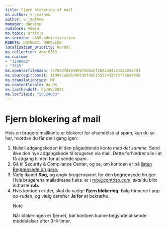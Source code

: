 ```yaml
---
title: Fjern blokering af mail
ms.author: v-jmathew
author: v-jmathew
manager: dansimp
audience: Admin
ms.topic: article
ms.service: o365-administration
ROBOTS: NOINDEX, NOFOLLOW
localization_priority: Normal
ms.collection: Adm_O365
ms.custom:
- "3100002"
- "7525"
ms.openlocfilehash: 7b765dfd503906f5bba0f2b824442e13a3252493
ms.sourcegitcommit: 1f998ca586c90330fde515525432072f766d485b
ms.translationtype: MT
ms.contentlocale: da-DK
ms.lasthandoff: 03/08/2021
ms.locfileid: "50524053"
---
```

# <a name="unblock-email"></a>Fjern blokering af mail

Hvis en brugers mailkonto er blokeret for afsendelse af spam, kan du se her, hvordan du får det i gang igen:

1. Nulstil adgangskoden til den pågældende konto *med det samme.* Send ikke den nye adgangskode til brugeren via mail. Dette forhindrer alle i at få adgang til den for at sende spam.
2. Gå til Security & Compliance Center, og se, om kontoen er på [listen Begrænsede brugere.](https://protection.office.com/#/restrictedusers)
3. Vælg ikonet **Søg,** og angiv brugernavnet for den begrænsede bruger. Hvis brugerens mailadresse f.eks. er i rob@contoso.com, *skal* du blot indtaste **rob.**
4. Hvis kontoen er der, skal du vælge **Fjern blokering.** Følg trinnene i pop op-ruden, og vælg derefter **Ja for** at bekræfte.  
    > [!NOTE]
    > Når blokeringen er fjernet, bør kontoen kunne begynde at sende meddelelser efter 3-4 timer.
